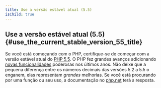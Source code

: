 ```yaml
---
title: Use a versão estável atual (5.5)
isChild: true
---
```


## Use a versão estável atual (5.5) {#use_the_current_stable_version_55_title}

Se você está começando com o PHP, certifique-se de começar com a versão estável atual do [PHP 5.5][php-release]. O PHP
fez grandes avanços adicionando [novas funcionalidades](#language_highlights) poderosas nos últimos anos. Não deixe que
a pequena diferença entre os números decimais das versões 5.2 a 5.5 o enganem, elas representam _grandes_ melhorias. Se você está
procurando por uma função ou seu uso, a documentação no [php.net][php-docs] terá a resposta.

[php-release]: http://www.php.net/downloads.php
[php-docs]: http://www.php.net/manual/en/
